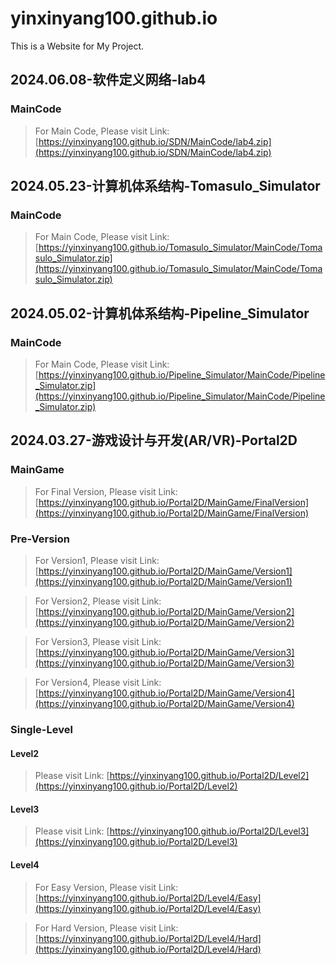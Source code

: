 # yinxinyang100.github.io
This is a Website for My Project.
## 2024.06.08-软件定义网络-lab4
### MainCode
> For Main Code, Please visit Link: [https://yinxinyang100.github.io/SDN/MainCode/lab4.zip](https://yinxinyang100.github.io/SDN/MainCode/lab4.zip)

## 2024.05.23-计算机体系结构-Tomasulo_Simulator
### MainCode
> For Main Code, Please visit Link: [https://yinxinyang100.github.io/Tomasulo_Simulator/MainCode/Tomasulo_Simulator.zip](https://yinxinyang100.github.io/Tomasulo_Simulator/MainCode/Tomasulo_Simulator.zip)

## 2024.05.02-计算机体系结构-Pipeline_Simulator
### MainCode
> For Main Code, Please visit Link: [https://yinxinyang100.github.io/Pipeline_Simulator/MainCode/Pipeline_Simulator.zip](https://yinxinyang100.github.io/Pipeline_Simulator/MainCode/Pipeline_Simulator.zip)

## 2024.03.27-游戏设计与开发(AR/VR)-Portal2D

### MainGame

> For Final Version, Please visit Link: [https://yinxinyang100.github.io/Portal2D/MainGame/FinalVersion](https://yinxinyang100.github.io/Portal2D/MainGame/FinalVersion)

### Pre-Version

> For Version1, Please visit Link: [https://yinxinyang100.github.io/Portal2D/MainGame/Version1](https://yinxinyang100.github.io/Portal2D/MainGame/Version1)

> For Version2, Please visit Link: [https://yinxinyang100.github.io/Portal2D/MainGame/Version2](https://yinxinyang100.github.io/Portal2D/MainGame/Version2)

> For Version3, Please visit Link: [https://yinxinyang100.github.io/Portal2D/MainGame/Version3](https://yinxinyang100.github.io/Portal2D/MainGame/Version3)

> For Version4, Please visit Link: [https://yinxinyang100.github.io/Portal2D/MainGame/Version4](https://yinxinyang100.github.io/Portal2D/MainGame/Version4)

### Single-Level

#### Level2
> Please visit Link: [https://yinxinyang100.github.io/Portal2D/Level2](https://yinxinyang100.github.io/Portal2D/Level2)

#### Level3
> Please visit Link: [https://yinxinyang100.github.io/Portal2D/Level3](https://yinxinyang100.github.io/Portal2D/Level3)

#### Level4
> For Easy Version, Please visit Link: [https://yinxinyang100.github.io/Portal2D/Level4/Easy](https://yinxinyang100.github.io/Portal2D/Level4/Easy)

> For Hard Version, Please visit Link: [https://yinxinyang100.github.io/Portal2D/Level4/Hard](https://yinxinyang100.github.io/Portal2D/Level4/Hard)